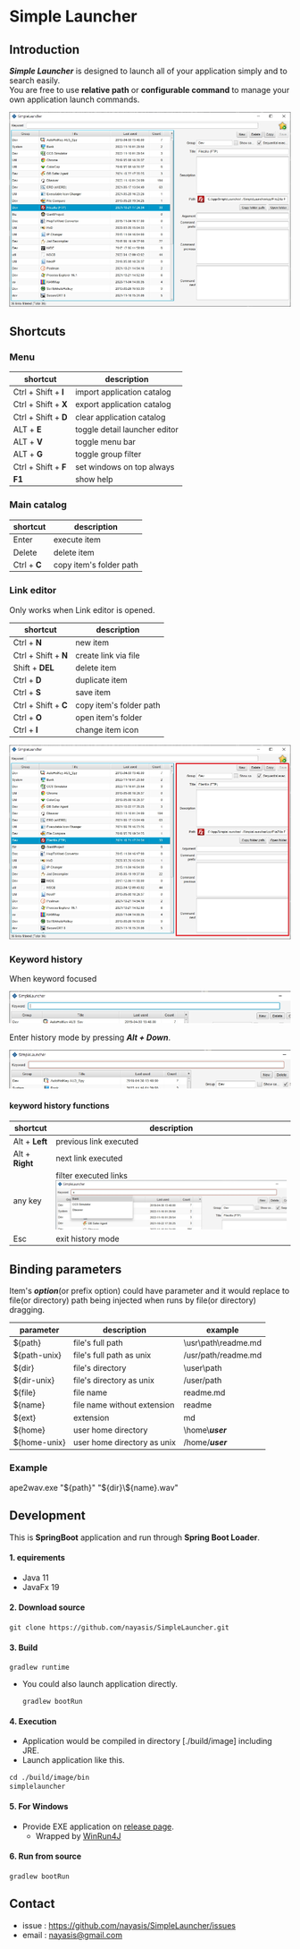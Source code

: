 # Simple Launcher

## Introduction

***Simple Launcher*** is designed to launch all of your application simply and to search easily.  
You are free to use **relative path** or **configurable command** to manage your own application launch commands.

![screenshot](https://github.com/nayasis/simpleLauncher/blob/master/doc/screenshot.jpg?raw=true)

## Shortcuts

### Menu

| shortcut             | description                   |
| --------------       | ------------------            |
| Ctrl + Shift + **I** | import application catalog    |
| Ctrl + Shift + **X** | export application catalog    |
| Ctrl + Shift + **D** | clear  application catalog    |
| ALT + **E**          | toggle detail launcher editor |
| ALT + **V**          | toggle menu bar               |
| ALT + **G**          | toggle group filter           |
| Ctrl + Shift + **F** | set windows on top always     |
| **F1**               | show help                     |

### Main catalog

| shortcut       | description             |
| -------------- | ------------------      |
| Enter          | execute item            |
| Delete         | delete item             |
| Ctrl + **C**   | copy item's folder path |

### Link editor

Only works when Link editor is opened.

| shortcut             | description             |
| --------------       | ------------------      |
| Ctrl + **N**         | new item                |
| Ctrl + Shift + **N** | create link via file    |
| Shift + **DEL**      | delete item             |
| Ctrl + **D**         | duplicate item          |
| Ctrl + **S**         | save item               |
| Ctrl + Shift + **C** | copy item's folder path |
| Ctrl + **O**         | open item's folder      |
| Ctrl + **I**         | change item icon        |

![link editor](https://github.com/nayasis/simpleLauncher/blob/master/doc/link-editor.jpg?raw=true)

### Keyword history

When keyword focused

![keyword focused](https://github.com/nayasis/simpleLauncher/blob/master/doc/keyword-focused.jpg?raw=true)

Enter history mode by pressing ***Alt + Down***.

![history mode](https://github.com/nayasis/simpleLauncher/blob/master/doc/keyword-historymode.jpg?raw=true)

#### keyword history functions

| shortcut         | description             |
| --------------   | ------------------      |
| Alt + **Left**   | previous link executed  |
| Alt + **Right**  | next link executed      |
| any key          | filter executed links ![autocompleted links](https://github.com/nayasis/simpleLauncher/blob/master/doc/keyword-autocomplete.jpg?raw=true)  |
| Esc              | exit history mode       |

## Binding parameters

Item's ***option***(or prefix option) could have parameter and it would replace to file(or directory) path
being injected when runs by file(or directory) dragging.

| parameter      | description                 | example                |
|----------------|-----------------------------|------------------------|
| \${path}       | file's full path            | \\usr\\path\\readme.md |
| \${path-unix}  | file's full path as unix    | /usr/path/readme.md    |
| \${dir}        | file's directory            | \\user\\path           |
| \${dir-unix}   | file's directory as unix    | /user/path             |
| \${file}       | file name                   | readme.md              |
| \${name}       | file name without extension | readme                 |
| \${ext}        | extension                   | md                     |
| \${home}       | user home directory         | \\home\\***user***     |
| \${home-unix}  | user home directory as unix | /home/***user***       |

### Example

ape2wav.exe "${path}" "${dir}\\${name}.wav"

## Development

This is **SpringBoot** application and run through **Spring Boot Loader**.

#### 1. equirements
- Java 11
- JavaFx 19

#### 2. Download source
```shell
git clone https://github.com/nayasis/SimpleLauncher.git
```

#### 3. Build
```
gradlew runtime
```
- You could also launch application directly.
  ```shell
  gradlew bootRun
  ```

#### 4. Execution
- Application would be compiled in directory [./build/image] including JRE.
- Launch application like this.
```shell
cd ./build/image/bin
simplelauncher
```

#### 5. For Windows
- Provide EXE application on [release page](https://github.com/nayasis/SimpleLauncher/releases).
  - Wrapped by [WinRun4J](https://winrun4j.sourceforge.net)

#### 6. Run from source
```shell
gradlew bootRun
```

## Contact

- issue : https://github.com/nayasis/SimpleLauncher/issues
- email : [nayasis@gmail.com](mailto:nayasis@gmail.com)
